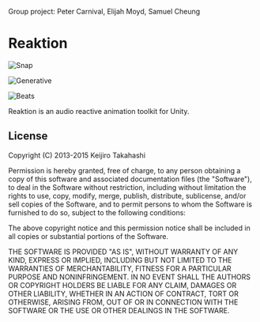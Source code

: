 
Group project: Peter Carnival, Elijah Moyd, Samuel Cheung





Reaktion
========

![Snap](http://38.media.tumblr.com/fe9bb0573d05fcbe29903c046f8e86db/tumblr_nqi2phvAfY1qio469o1_400.gif)

![Generative](http://38.media.tumblr.com/57afc7693bdbd699847806d8c1e7bbc7/tumblr_nqiazfQhrP1qio469o1_400.gif)

![Beats](http://38.media.tumblr.com/abfd26888e35f383ddbfc1ad0c0cc445/tumblr_nqib0cOeDE1qio469o1_400.gif)

Reaktion is an audio reactive animation toolkit for Unity.

License
-------

Copyright (C) 2013-2015 Keijiro Takahashi

Permission is hereby granted, free of charge, to any person obtaining a copy of
this software and associated documentation files (the "Software"), to deal in
the Software without restriction, including without limitation the rights to
use, copy, modify, merge, publish, distribute, sublicense, and/or sell copies of
the Software, and to permit persons to whom the Software is furnished to do so,
subject to the following conditions:

The above copyright notice and this permission notice shall be included in all
copies or substantial portions of the Software.

THE SOFTWARE IS PROVIDED "AS IS", WITHOUT WARRANTY OF ANY KIND, EXPRESS OR
IMPLIED, INCLUDING BUT NOT LIMITED TO THE WARRANTIES OF MERCHANTABILITY, FITNESS
FOR A PARTICULAR PURPOSE AND NONINFRINGEMENT. IN NO EVENT SHALL THE AUTHORS OR
COPYRIGHT HOLDERS BE LIABLE FOR ANY CLAIM, DAMAGES OR OTHER LIABILITY, WHETHER
IN AN ACTION OF CONTRACT, TORT OR OTHERWISE, ARISING FROM, OUT OF OR IN
CONNECTION WITH THE SOFTWARE OR THE USE OR OTHER DEALINGS IN THE SOFTWARE.
